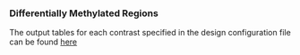 ### Differentially Methylated Regions
The output tables for each contrast specified in the design configuration file can be found [here](differential_methylated_regions.zip)
